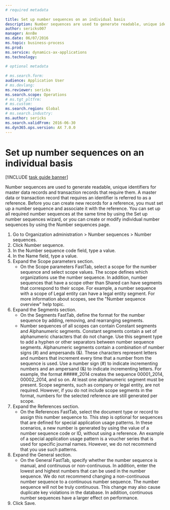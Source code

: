 ```yaml
--- 
# required metadata 
 
title: Set up number sequences on an individual basis
description: Number sequences are used to generate readable, unique identifiers for master data records and transaction records that require them. 
author: sericks007
manager: AnnBe 
ms.date: 06/07/2016
ms.topic: business-process 
ms.prod:  
ms.service: dynamics-ax-applications 
ms.technology:  
 
# optional metadata 
 
# ms.search.form:   
audience: Application User 
# ms.devlang:  
ms.reviewer: sericks
ms.search.scope: Operations 
# ms.tgt_pltfrm:  
# ms.custom:  
ms.search.region: Global
# ms.search.industry: 
ms.author: sericks
ms.search.validFrom: 2016-06-30 
ms.dyn365.ops.version: AX 7.0.0 
---
```

# Set up number sequences on an individual basis

[!INCLUDE [task guide banner](../../includes/task-guide-banner.md)]

Number sequences are used to generate readable, unique identifiers for master data records and transaction records that require them. A master data or transaction record that requires an identifier is referred to as a reference. Before you can create new records for a reference, you must set up a number sequence and associate it with the reference. You can set up all required number sequences at the same time by using the Set up number sequences wizard, or you can create or modify individual number sequences by using the Number sequences page.

1. Go to Organization administration > Number sequences > Number sequences.
2. Click Number sequence.
3. In the Number sequence code field, type a value.
4. In the Name field, type a value.
5. Expand the Scope parameters section.
    * On the Scope parameters FastTab, select a scope for the number sequence and select scope values.     The scope defines which organizations use the number sequence. In addition, number sequences that have a scope other than Shared can have segments that correspond to their scope. For example, a number sequence with a scope of Legal entity can have a legal entity segment. For more information about scopes, see the "Number sequence overview" help topic.  
6. Expand the Segments section.
    * On the Segments FastTab, define the format for the number sequence by adding, removing, and rearranging segments.  
    * Number sequences of all scopes can contain Constant segments and Alphanumeric segments. Constant segments contain a set of alphanumeric characters that do not change. Use this segment type to add a hyphen or other separators between number sequence segments. Alphanumeric segments contain a combination of number signs (#) and ampersands (&). These characters represent letters and numbers that increment every time that a number from the sequence is used. Use a number sign (#) to indicate incrementing numbers and an ampersand (&) to indicate incrementing letters. For example, the format #####_2014 creates the sequence 00001_2014, 00002_2014, and so on.     At least one alphanumeric segment must be present. Scope segments, such as company or legal entity, are not required. However, if you do not include scope segments in the format, numbers for the selected reference are still generated per scope.  
7. Expand the References section.
    * On the References FastTab, select the document type or record to assign this number sequence to.     This step is optional for sequences that are defined for special application usage patterns. In these scenarios, a new number is generated by using the value of a number sequence code or ID, without using a reference. An example of a special application usage pattern is a voucher series that is used for specific journal names. However, we do not recommend that you use such patterns.  
8. Expand the General section.
    * On the General FastTab, specify whether the number sequence is manual, and continuous or non-continuous. In addition, enter the lowest and highest numbers that can be used in the number sequence.     We do not recommend changing a non-continuous number sequence to a continuous number sequence. The number sequence will not be truly continuous. This change may also cause duplicate key violations in the database. In addition, continuous number sequences have a larger effect on performance.   
9. Click Save.

